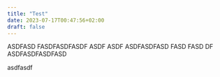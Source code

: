 ```yaml
---
title: "Test"
date: 2023-07-17T00:47:56+02:00
draft: false
---
```

ASDFASD
FASDFASDFASDF
ASDF
ASDF
ASDFASDFASD
FASD
FASD
DF
ASDFASDFASDFASD





asdfasdf


